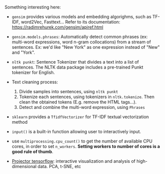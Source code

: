 Something interesting here:

- `gensim` provides various models and embedding algorighms, such as TF-IDF, word2Vec, Fasttext... Refer to its documentation: https://radimrehurek.com/gensim/apiref.html

- `gensim.models.phrases`: Automatically detect common phrases (ex: multi-word expressions, word n-gram collocations) from a stream of sentences. Ex: we'd like "New York" as one expression instead of "New" and "York".

- `nltk punkt`: Sentence Tokenizer that divides a text into a list of sentences. The NLTK data package includes a pre-trained Punkt tokenizer for English.

- Text cleaning process: 
    1. Divide samples into sentences, using `nltk punkt`
    2. Tokenize each sentences, using tokenizers in `nltk.tokenize`. Then clean the obtained tokens (E.g. remove the HTML tags...). 
    3. Detect and combine the multi-word expression, using `Phrases`

- `sklearn` provides a `TfidfVectorizer` for TF-IDF textual vectorization method

- `input()` is a built-in function allowing user to interactively input. 

- use `multiprocessing.cpu_count()` to get the number of available CPU cores, in order to set `n_workers`. **Setting workers to number of cores is a good rule of thumb**.

- [Projector tensorflow](https://projector.tensorflow.org): interactive visualization and analysis of high-dimensional data. PCA, t-SNE, etc